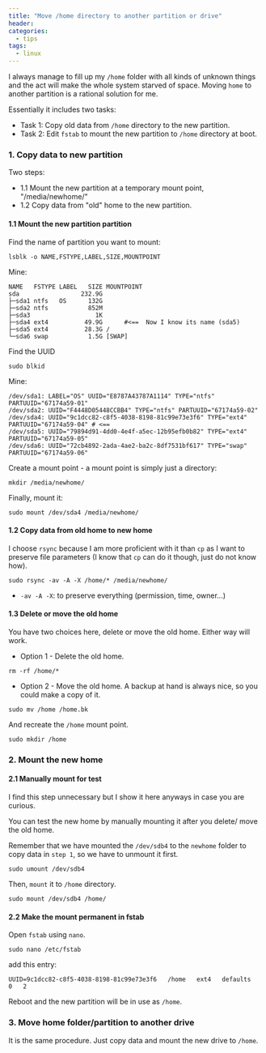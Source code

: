 ```yaml
---
title: "Move /home directory to another partition or drive"
header:
categories:
  - tips
tags:
  - linux
---
```


I always manage to fill up my `/home` folder with all kinds of unknown things and the act will make the whole system starved of space. Moving `home` to another partition is a rational solution for me.

Essentially it includes two tasks:

* Task 1: Copy old data from `/home` directory to the new partition.
* Task 2: Edit `fstab` to mount the new partition to `/home` directory at boot.

### 1. Copy data to new partition

Two steps:

* 1.1 Mount the new partition at a temporary mount point, "/media/newhome/"
* 1.2 Copy data from "old" home to the new partition.


#### 1.1 Mount the new partition partition

Find the name of partition you want to mount:

```
lsblk -o NAME,FSTYPE,LABEL,SIZE,MOUNTPOINT 
```

Mine:

```
NAME   FSTYPE LABEL   SIZE MOUNTPOINT
sda                 232.9G 
├─sda1 ntfs   OS      132G 
├─sda2 ntfs           852M 
├─sda3                  1K 
├─sda4 ext4          49.9G      #<==  Now I know its name (sda5)
├─sda5 ext4          28.3G /              
└─sda6 swap           1.5G [SWAP]

```

Find the UUID
```
sudo blkid
```

Mine:
```
/dev/sda1: LABEL="OS" UUID="E8787A43787A1114" TYPE="ntfs" PARTUUID="67174a59-01"
/dev/sda2: UUID="F4448D05448CCBB4" TYPE="ntfs" PARTUUID="67174a59-02"
/dev/sda4: UUID="9c1dcc82-c8f5-4038-8198-81c99e73e3f6" TYPE="ext4" PARTUUID="67174a59-04" # <==
/dev/sda5: UUID="79894d91-4dd0-4e4f-a5ec-12b95efb0b82" TYPE="ext4" PARTUUID="67174a59-05"
/dev/sda6: UUID="72cb4892-2ada-4ae2-ba2c-8df7531bf617" TYPE="swap" PARTUUID="67174a59-06"

```
Create a mount point - a mount point is simply just a directory:
```
mkdir /media/newhome/
```
Finally, mount it:
```
sudo mount /dev/sda4 /media/newhome/
```

#### 1.2 Copy data from old home to new home

I choose `rsync` because I am more proficient with it than `cp` as I want to preserve file parameters (I know that `cp` can do it though, just do not know how).

```
sudo rsync -av -A -X /home/* /media/newhome/
```
* `-av -A -X`: to preserve everything (permission, time, owner...)

#### 1.3 Delete or move the old home

You have two choices here, delete or move the old home. Either way will work.

* Option 1 - Delete the old home.

```
rm -rf /home/*
```

* Option 2 - Move the old home. 
A backup at hand is always nice, so you could make a copy of it.

```
sudo mv /home /home.bk
```

And recreate the `/home` mount point.
```
sudo mkdir /home
```

### 2. Mount the new home

#### 2.1 Manually mount for test
I find this step unnecessary but I show it here anyways in case you are curious.

You can test the new home by manually mounting it after you delete/ move the old home.

Remember that we have mounted the `/dev/sdb4` to the `newhome` folder to copy data in `step 1`, so we have to unmount it first. 
```
sudo umount /dev/sdb4
```
Then, `mount` it to `/home` directory.
```
sudo mount /dev/sdb4 /home/ 
```

#### 2.2 Make the mount permanent in fstab

Open `fstab` using `nano`.
```
sudo nano /etc/fstab
```
add this entry:

```
UUID=9c1dcc82-c8f5-4038-8198-81c99e73e3f6   /home   ext4   defaults   0   2
```

Reboot and the new partition will be in use as `/home`.

### 3. Move home folder/partition to another drive

It is the same procedure. Just copy data and mount the new drive to `/home`.

